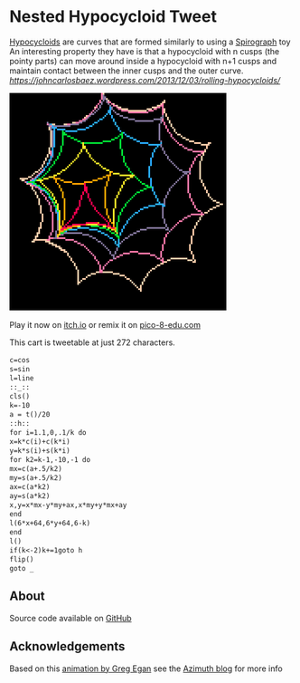 # Nested Hypocycloid Tweet
[Hypocycloids](https://en.wikipedia.org/wiki/Hypocycloid) are curves that 
are formed similarly to using a [Spirograph](https://en.wikipedia.org/wiki/Spirograph) toy
An interesting property they have is that a hypocycloid with n cusps (the pointy parts) 
can move around inside a hypocycloid with n+1 cusps and maintain contact between the inner
cusps and the outer curve.
<cite>https://johncarlosbaez.wordpress.com/2013/12/03/rolling-hypocycloids/</cite>


[![alt](images/cover.png)](https://minimechmedia.itch.io/nested-hypocycloid-tweet)


Play it now on [itch.io](https://minimechmedia.itch.io/nested-hypocycloid-tweet) or remix it on [pico-8-edu.com](https://www.pico-8-edu.com/?c=)


This cart is tweetable at just 272 characters.

<pre><code>c=cos
s=sin
l=line
::_::
cls()
k=-10
a = t()/20
::h::
for i=1.1,0,.1/k do
x=k*c(i)+c(k*i)
y=k*s(i)+s(k*i)
for k2=k-1,-10,-1 do
mx=c(a+.5/k2)
my=s(a+.5/k2)
ax=c(a*k2)
ay=s(a*k2)
x,y=x*mx-y*my+ax,x*my+y*mx+ay
end
l(6*x+64,6*y+64,6-k)
end
l()
if(k<-2)k+=1goto h
flip()
goto _</code></pre>





## About




Source code available on [GitHub](https://github.com/CaterpillarGames/pico8-games/tree/master/carts/nested-hypocycloid-tweet)


## Acknowledgements
Based on this [animation by Greg Egan](https://commons.wikimedia.org/wiki/File:Rolling_Hypocycloids.gif) 
see the [Azimuth blog](https://johncarlosbaez.wordpress.com/2013/12/03/rolling-hypocycloids/)
for more info

